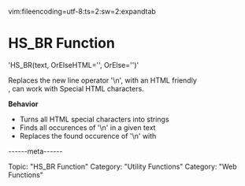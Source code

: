 vim:fileencoding=utf-8:ts=2:sw=2:expandtab

#  HS_BR Function

'HS_BR(text, OrElseHTML='', OrElse='')'

Replaces the new line operator '\n', with an HTML friendly <br />, can work with Special HTML characters.

**Behavior**

- Turns all HTML special characters into strings
- Finds all occurences of '\n' in a given text
- Replaces the found occurence of '\n' with <br />

------meta------

Topic: "HS_BR Function"
Category: "Utility Functions"
Category: "Web Functions"
